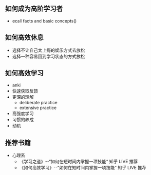 ## 如何成为高阶学习者
- ecall facts and basic concepts()
## 如何高效休息
- 选择不让自己太上瘾的娱乐方式去放松
- 选择一种容易回到学习状态的方式放松
## 如何高效学习
- anki
- 快速获取反馈
- 更深的理解
    - deliberate practice
    - extensive practice
- 高强度学习
- 习惯的养成
- 动机
## 推荐书籍
- 心理系
    - 《学习之道》--“如何在短时间内掌握一项技能“ 知乎 LIVE 推荐
    - 《如何高效学习》--“如何在短时间内掌握一项技能“ 知乎 LIVE 推荐
